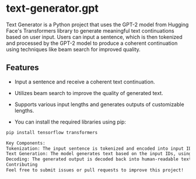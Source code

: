 # text-generator.gpt
Text Generator is a Python project that uses the GPT-2 model from Hugging Face's Transformers library to generate meaningful text continuations based on user input. Users can input a sentence, which is then tokenized and processed by the GPT-2 model to produce a coherent continuation using techniques like beam search for improved quality.


## Features

- Input a sentence and receive a coherent text continuation.
- Utilizes beam search to improve the quality of generated text.
- Supports various input lengths and generates outputs of customizable lengths.

- You can install the required libraries using pip:

```bash
pip install tensorflow transformers

Key Components:
Tokenization: The input sentence is tokenized and encoded into input IDs.
Text Generation: The model generates text based on the input IDs, using beam search for better coherence.
Decoding: The generated output is decoded back into human-readable text.
Contributing
Feel free to submit issues or pull requests to improve this project!
